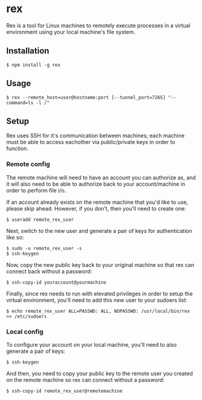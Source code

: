 # rex

Rex is a tool for Linux machines to remotely execute processes in a virtual environment using your local machine's file system.

## Installation

    $ npm install -g rex

## Usage

    $ rex --remote_host=user@hostname:port [--tunnel_port=7265] "--command=ls -l /"

## Setup

Rex uses SSH for it's communication between machines; each machine must be able to access eachother via public/private keys in order to function.

### Remote config

The remote machine will need to have an account you can authorize as, and it will also need to be able to authorize back to your account/machine in order to perform file i/o.

If an account already exists on the remote machine that you'd like to use, please skip ahead. However, if you don't, then you'll need to create one:

    $ useradd remote_rex_user

Next, switch to the new user and generate a pair of keys for authentication like so:

    $ sudo -u remote_rex_user -s
    $ ssh-keygen

Now, copy the new public key back to your original machine so that rex can connect back without a password:

    $ ssh-copy-id youraccount@yourmachine

Finally, since rex needs to run with elevated privileges in order to setup the virtual environment, you'll need to add this new user to your sudoers list:

    $ echo remote_rex_user ALL=PASSWD: ALL, NOPASSWD: /usr/local/bin/rex >> /etc/sudoers

### Local config

To configure your account on your local machine, you'll need to also generate a pair of keys:

    $ ssh-keygen

And then, you need to copy your public key to the remote user you created on the remote machine so rex can connect without a password:

    $ ssh-copy-id remote_rex_user@remotemachine